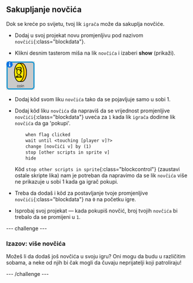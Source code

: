 ## Sakupljanje novčića

Dok se kreće po svijetu, tvoj lik `igrača` može da sakuplja novčiće.

+ Dodaj u svoj projekat novu promjenljivu pod nazivom `novčići`{:class="blockdata"}.

+ Klikni desnim tasterom miša na lik `novčića` i izaberi **show** (prikaži).

![screenshot](images/world-coins.png)

+ Dodaj kôd svom liku `novčića` tako da se pojavljuje samo u sobi 1.

+ Dodaj kôd liku `novčića` da napraviš da se vrijednost promjenljive `novčići`{:class="blockdata"} uveća za `1` kada lik `igrača` dodirne lik `novčića` da ga 'pokupi'.
    
    ```blocks
        when flag clicked
        wait until <touching [player v]?>
        change [novčići v] by (1)
        stop [other scripts in sprite v]
        hide
    ```
    
    Kôd `stop other scripts in sprite`{:class="blockcontrol"} (zaustavi ostale skripte lika) nam je potreban da napravimo da se lik `novčića` više ne prikazuje u sobi 1 kada ga igrač pokupi.

+ Treba da dodaš i kôd za postavljanje tvoje promjenljive `novčići`{:class="blockdata"} na `0` na početku igre.

+ Isprobaj svoj projekat — kada pokupiš novčić, broj tvojih `novčića` bi trebalo da se promijeni u `1`.

\--- challenge \---

### Izazov: više novčića

Možeš li da dodaš još novčića u svoju igru? Oni mogu da budu u različitim sobama, a neke od njih bi čak mogli da čuvaju neprijatelji koji patroliraju!

\--- /challenge \---